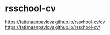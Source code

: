 # rsschool-cv

https://tatianaanpavlova.github.io/rsschool-cv/cv  
https://tatianaanpavlova.github.io/rsschool-cv/